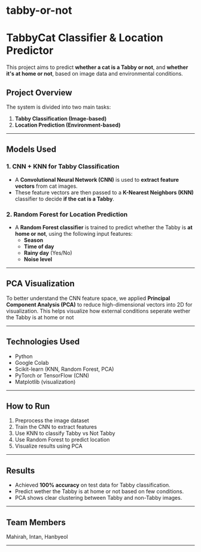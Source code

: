 # tabby-or-not

# TabbyCat Classifier & Location Predictor

This project aims to predict **whether a cat is a Tabby or not**, and **whether it's at home or not**, based on image data and environmental conditions.

## Project Overview

The system is divided into two main tasks:

1. **Tabby Classification (Image-based)**
2. **Location Prediction (Environment-based)**

---

## Models Used

### 1. **CNN + KNN for Tabby Classification**
- A **Convolutional Neural Network (CNN)** is used to **extract feature vectors** from cat images.
- These feature vectors are then passed to a **K-Nearest Neighbors (KNN)** classifier to decide **if the cat is a Tabby**.

### 2. **Random Forest for Location Prediction**
- A **Random Forest classifier** is trained to predict whether the Tabby is **at home or not**, using the following input features:
  - **Season**
  - **Time of day**
  - **Rainy day** (Yes/No)
  - **Noise level**

---

## PCA Visualization

To better understand the CNN feature space, we applied **Principal Component Analysis (PCA)** to reduce high-dimensional vectors into 2D for visualization. This helps visualize how external conditions seperate wether the Tabby is at home or not

---

## Technologies Used

- Python
- Google Colab
- Scikit-learn (KNN, Random Forest, PCA)
- PyTorch or TensorFlow (CNN)
- Matplotlib (visualization)


---

## How to Run

1. Preprocess the image dataset
2. Train the CNN to extract features
3. Use KNN to classify Tabby vs Not Tabby
4. Use Random Forest to predict location
5. Visualize results using PCA

---

## Results

- Achieved **100% accuracy** on test data for Tabby classification.
- Predict wether the Tabby is at home or not based on few conditions.
- PCA shows clear clustering between Tabby and non-Tabby images.

---

## Team Members

Mahirah, Intan, Hanbyeol

---


